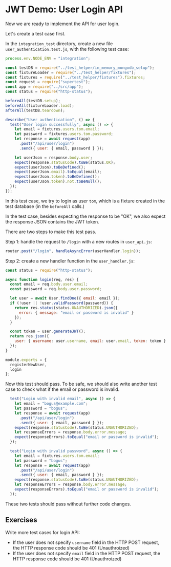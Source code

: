 # JWT Demo: User Login API

Now we are ready to implement the API for user login.

Let's create a test case first.

In the `integration_test` directory, create a new file `user_authentication.test.js`, with the following test case:

```javascript
process.env.NODE_ENV = "integration";

const testDB = require("../test_helper/in_memory_mongodb_setup");
const fixtureLoader = require("../test_helper/fixtures");
const fixtures = require("../test_helper/fixtures").fixtures;
const request = require("supertest");
const app = require("../src/app");
const status = require("http-status");

beforeAll(testDB.setup);
beforeAll(fixtureLoader.load);
afterAll(testDB.teardown);

describe("User authentication", () => {
  test("User login successfully", async () => {
    let email = fixtures.users.tom.email;
    let password = fixtures.users.tom.password;
    let response = await request(app)
      .post("/api/user/login")
      .send({ user: { email, password } });

    let userJson = response.body.user;
    expect(response.statusCode).toBe(status.OK);
    expect(userJson).toBeDefined();
    expect(userJson.email).toEqual(email);
    expect(userJson.token).toBeDefined();
    expect(userJson.token).not.toBeNull();
  });
});
```

In this test case, we try to login as user `tom`, which is a fixture created in the test database \(in the `beforeAll` calls.\)

In the test case, besides expecting the response to be "OK", we also expect the response JSON contains the JWT token.

There are two steps to make this test pass.

Step 1: handle the request to `/login` with a new routes in `user_api.js`:

```javascript
router.post("/login", handleAsyncError(userHandler.login));
```

Step 2: create a new handler function in the `user_handler.js`:

```javascript
const status = require("http-status");

async function login(req, res) {
  const email = req.body.user.email;
  const password = req.body.user.password;

  let user = await User.findOne({ email: email });
  if (!user || !user.validPassword(password)) {
    return res.status(status.UNAUTHORIZED).json({
      error: { message: "email or password is invalid" }
    });
  }

  const token = user.generateJWT();
  return res.json({
    user: { username: user.username, email: user.email, token: token }
  });
}

module.exports = {
  registerNewUser,
  login
};
```

Now this test should pass. To be safe, we should also write another test case to check what if the email or password is invalid.

```javascript
  test("Login with invalid email", async () => {
    let email = "bogus@example.com";
    let password = "bogus";
    let response = await request(app)
      .post("/api/user/login")
      .send({ user: { email, password } });
    expect(response.statusCode).toBe(status.UNAUTHORIZED);
    let responseErrors = response.body.error.message;
    expect(responseErrors).toEqual("email or password is invalid");
  });

  test("Login with invalid password", async () => {
    let email = fixtures.users.tom.email;
    let password = "bogus";
    let response = await request(app)
      .post("/api/user/login")
      .send({ user: { email, password } });
    expect(response.statusCode).toBe(status.UNAUTHORIZED);
    let responseErrors = response.body.error.message;
    expect(responseErrors).toEqual("email or password is invalid");
  });
```

These two tests should pass without further code changes.

## Exercises

Write more test cases for login API:

* If the user does not specify `username` field in the HTTP POST request, the HTTP response code should be 401 \(Unauthroized\)
* If the user does not specify `email` field in the HTTP POST request, the HTTP response code should be 401 \(Unauthroized\)

